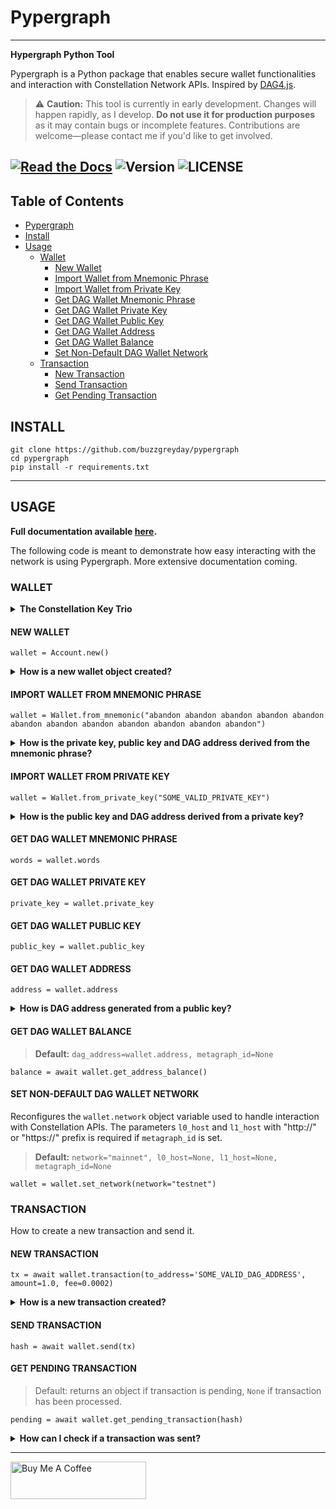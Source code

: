 # Pypergraph
---
**Hypergraph Python Tool**

Pypergraph is a Python package that enables secure wallet functionalities and interaction with Constellation Network APIs. Inspired by [DAG4.js](https://github.com/StardustCollective/dag4.js).

> ⚠️ **Caution:** This tool is currently in early development. Changes will happen rapidly, as I develop.
> **Do not use it for production purposes** as it may contain bugs or incomplete features. Contributions are welcome—please contact me if you'd like to get involved.

[![Read the Docs](https://img.shields.io/readthedocs/pypergraph-dag)](https://pypergraph-dag.readthedocs.io)
![Version](https://img.shields.io/badge/version-2025.0.0a9-yellow.svg)
![LICENSE](https://img.shields.io/badge/license-MIT-blue.svg)
---

## Table of Contents
- [Pypergraph](#pypergraph)
- [Install](#install)
- [Usage](#usage)
  - [Wallet](#wallet)
    - [New Wallet](#new-wallet)
    - [Import Wallet from Mnemonic Phrase](#import-wallet-from-mnemonic-phrase)
    - [Import Wallet from Private Key](#import-wallet-from-private-key)
    - [Get DAG Wallet Mnemonic Phrase](#get-dag-wallet-mnemonic-phrase)
    - [Get DAG Wallet Private Key](#get-dag-wallet-private-key)
    - [Get DAG Wallet Public Key](#get-dag-wallet-public-key)
    - [Get DAG Wallet Address](#get-dag-wallet-address)
    - [Get DAG Wallet Balance](#get-dag-wallet-balance)
    - [Set Non-Default DAG Wallet Network](#set-non-default-dag-wallet-network)
  - [Transaction](#transaction)
    - [New Transaction](#new-transaction)
    - [Send Transaction](#send-transaction)
    - [Get Pending Transaction](#get-pending-transaction)

## INSTALL

```
git clone https://github.com/buzzgreyday/pypergraph
cd pypergraph
pip install -r requirements.txt
```
---
## USAGE
**Full documentation available [here](https://pypergraph-dag.readthedocs.io/en/latest/index.html).**

The following code is meant to demonstrate how easy interacting with the network is using Pypergraph. More extensive documentation coming.

### WALLET

<details>
<summary><strong>The Constellation Key Trio</strong></summary>

In the Constellation Network, accounts are composed of a key trio consisting of the private key, public key, and an address.

### Private Key
The private key is a highly confidential piece of information that plays a crucial role in authenticating an address to the network. With the private key, you can execute sensitive actions like signing messages or sending transactions.

### Public Key
The public key serves as a unique identifier for nodes on the network and is derived from the private key. It is crucial for establishing trust relationships between nodes, enabling secure communication, and verifying digital signatures.

### Address
The address is the public-facing component of the Key Trio and represents a public wallet address for receiving payments or other digital transactions. It can be derived from either the private or public key and is widely used for peer-to-peer transactions. Sharing your address with others enables them to send you payments while keeping your private key confidential.

Source: [Accounts and Keys](https://docs.constellationnetwork.io/metagraphs/accounts/)
</details>

#### NEW WALLET
```
wallet = Account.new()
```
<details>
<summary><strong>How is a new wallet object created?</strong></summary>

```
from pypergraph.dag_keystore import KeyStore

mnemonic_values = KeyStore.get_mnemonic()
private_key = KeyStore.get_private_key_from_seed(seed=mnemonic_values["seed"])
public_key = KeyStore.get_public_key_from_private_key(private_key)
address = KeyStore.get_dag_address_from_public_key(public_key=public_key)
valid = KeyStore.validate_dag_address(address=address)
if not valid:
    raise ValueError("Wallet :: Not a valid DAG address.")
```

</details>

#### IMPORT WALLET FROM MNEMONIC PHRASE
```
wallet = Wallet.from_mnemonic("abandon abandon abandon abandon abandon abandon abandon abandon abandon abandon abandon abandon")
```

<details>
<summary><strong>How is the private key, public key and DAG address derived from the mnemonic phrase?</strong></summary>

The private key, public key and DAG address is generated from a 12 word seed.

```
from pypergraph.dag_keystore import KeyStore, Bip39

valid = KeyStore.validate_mnemonic(mnemonic_phrase=words)
if not valid:
    raise ValueError("Wallet :: Not a valid mnemonic.")
mnemonic = Bip39()
seed_bytes = mnemonic.get_seed_from_mnemonic(words)
private_key = KeyStore.get_private_key_from_seed(seed_bytes)
public_key = KeyStore.get_public_key_from_private_key(private_key)
address = KeyStore.get_dag_address_from_public_key(public_key)
valid = KeyStore.validate_dag_address(address=address)
if not valid:
    raise ValueError("Wallet :: Not a valid DAG address.")
```

</details>

#### IMPORT WALLET FROM PRIVATE KEY
```
wallet = Wallet.from_private_key("SOME_VALID_PRIVATE_KEY")
```

<details>
<summary><strong>How is the public key and DAG address derived from a private key?</strong></summary>

```
from pypergraph.dag_keystore import KeyStore

public_key = KeyStore.get_public_key_from_private_key(private_key)
address = KeyStore.get_dag_address_from_public_key(public_key)
valid = KeyStore.validate_dag_address(address=address)
if not valid:
    raise ValueError("Wallet :: Not a valid DAG address.")
```

</details>

#### GET DAG WALLET MNEMONIC PHRASE
```
words = wallet.words
```

#### GET DAG WALLET PRIVATE KEY
```
private_key = wallet.private_key
```

#### GET DAG WALLET PUBLIC KEY
```
public_key = wallet.public_key
```

#### GET DAG WALLET ADDRESS
```
address = wallet.address
```

<details>
<summary><strong>How is DAG address generated from a public key?</strong></summary>

The DAG address is derived from the public key and stored in the `wallet.address` object variable.

```
import base58
from hashlib import sha256

PKCS_PREFIX = "3056301006072a8648ce3d020106052b8104000a034200"

if len(public_key_hex) == 128:
    public_key = PKCS_PREFIX + "04" + public_key_hex
elif len(public_key_hex) == 130 and public_key_hex[:2] == "04":
    public_key = PKCS_PREFIX + public_key_hex
else:
    raise ValueError("Not a valid public key")

public_key = sha256(bytes.fromhex(public_key)).hexdigest()
public_key = base58.b58encode(bytes.fromhex(public_key)).decode()
public_key = public_key[len(public_key) - 36:]

check_digits = "".join([char for char in public_key if char.isdigit()])
check_digit = 0
for n in check_digits:
    check_digit += int(n)
    if check_digit >= 9:
        check_digit = check_digit % 9

address = f"DAG{check_digit}{public_key}"
```

</details>

#### GET DAG WALLET BALANCE
> **Default:** `dag_address=wallet.address, metagraph_id=None`
```
balance = await wallet.get_address_balance()
```

#### SET NON-DEFAULT DAG WALLET NETWORK

Reconfigures the `wallet.network` object variable used to handle interaction with Constellation APIs. The parameters `l0_host` and `l1_host` with "http://" or "https://" prefix is required if `metagraph_id` is set.

> **Default:** `network="mainnet", l0_host=None, l1_host=None, metagraph_id=None`
```
wallet = wallet.set_network(network="testnet")
```

### TRANSACTION

How to create a new transaction and send it.

#### NEW TRANSACTION
```
tx = await wallet.transaction(to_address='SOME_VALID_DAG_ADDRESS', amount=1.0, fee=0.0002)
```

<details>
<summary><strong>How is a new transaction created?</strong></summary>

```
last_ref = await self.network.get_last_reference(address_hash=self.address)
tx, tx_hash, encoded_tx = KeyStore.prepare_tx(amount=amount, to_address=to_address, from_address=self.address,
                                              last_ref=last_ref.to_dict(), fee=fee)
signature = KeyStore.sign(private_key_hex=self.private_key, tx_hash=tx_hash)
valid = KeyStore.verify(public_key_hex=self.public_key, tx_hash=tx_hash, signature_hex=signature)
if not valid:
    raise ValueError("Wallet :: Invalid signature.")
proof = {"id": self.public_key[2:], "signature": signature}
tx.add_proof(proof=proof)
```

</details>

#### SEND TRANSACTION
```
hash = await wallet.send(tx)
```

#### GET PENDING TRANSACTION
> Default: returns an object if transaction is pending, `None` if transaction has been processed.

```
pending = await wallet.get_pending_transaction(hash)
```

<details>
<summary><strong>How can I check if a transaction was sent?</strong></summary>

The following code is an example of how to check if the transaction is processed or not.

```
import asyncio

async def check_pending_transaction(wallet):
    while True:
        pending = await wallet.get_pending_transaction(hash)
        if not pending:
            break
        await asyncio.sleep(5)
    print("Transaction sent.")
```

</details>

---
<a href="https://www.buymeacoffee.com/buzzgreyday" target="_blank"><img src="https://cdn.buymeacoffee.com/buttons/v2/default-yellow.png" alt="Buy Me A Coffee" style="height: 60px !important;width: 217px !important;" ></a>
